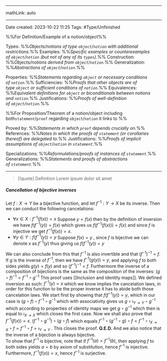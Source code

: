 
---

mathLink: auto

---
Date created: 2023-10-22 11:25
Tags: #Type/Unfinished 

%%For Definition/Example of a notion/object%%

Types: %%_Objects/notions of type `object`/`notion` with additional restrictions._%% 
Examples: %%_Specific examples or counterexamples of `object`/`notion` (but not of any of its `types`)._%%
Construction: %%_Objects/notions derived from `object`/`notion`._%%
Generalization: %%_Abstractions of `object`/`notion`._%%

Properties: %%_Statements regarding `object` or necessary conditions of `notion`._%%
Sufficiencies: %%_Proofs that other objects are of type `object` or sufficient conditions of `notion`._%%
Equivalences: %%_Equivalent definitions for `object` or biconditionals between notions and `notion`._%%
Justifications: %%_Proofs of well-definition of `object`/`notion`._%%

%%For Proposition/Theorem of a notion/object including both`statement`/`proof` regarding `object`/`notion` it links to %%

Proved by: %%_Statements in which `proof` depends crucially on._%%
References: %%_Notes in which the proofs of `statement` (or corollaries thereof) are delegated to._%%
Justifications: %%_Proofs of implicit assumptions of `object`/`notion` in `statement`._%%   

Specializations: %%_Reformulations/proofs of instances of `statement`._%%
Generalizations: %%_Statements and proofs of abstractions of `statement`._%%

---  

> [!quote] Definition
> Lorem ipsum dolor sit amet


##### Cancellation of bijective inverses

Let $f : X → Y$ be a bijective function, and let $f^{−1} : Y → X$ be its inverse. Then we can conduct the following cancelations:
- $\forall x\in X :f^{-1}(f(x))=x$
	Suppose $y=f(x)$ then by the definition of inversion we have $f(f^{-1}(y))=f(x)$ which gives us $f(f^{-1}(f(x)))=f(x)$ and since $f$ is injective we get $f^{-1}(f(x))=x$.
- $\forall y\in Y: f(f^{-1}(y))=y$
	Suppose $f(x)=y$ , since $f$ is bijective we can denote $x$ as $f^{-1}(y)$ thus giving us $f(f^{-1}(y))=y$

We can also conclude from this that $f^{-1}$ is also invertible and that $(f^{-1})^{-1}=f$.
	If $g$ is the inverse of $f^{−1}$, then we have $f^{−1}(g(y))=y$, and applying $f$ to both sides yields $g(y)=f(y)$ and so $(f^{−1})^{−1}=f$.
Furthermore the inverse of a composition of bijections is the same as the composition of the inverses: $(g \circ f)^{−1} = f^{−1} \circ g^{−1}$
	This proof uses [[Inclusion and identity maps]].
	We defined inversion as such: $f^{-1}(y)=x$ which we know implies the cancelation laws, in order for this function to be the proper inverse it has to abide both those cancelation laws. We start first by showing that $f(f^{-1}(y))=y$, which in our case is $(g \circ f)\circ f^{−1} \circ g^{−1}$ which with associativity gives us $g\circ\imath_{Y\rightarrow Y}\circ g^{-1}$ which according to properties of identity maps we get $g\circ g^{-1}$ which then is equal to $\imath_{X\rightarrow X}$ which closes the first case. Now we shall also prove that $f^{-1}(f(x))=x$.  $(f^{−1} \circ g^{−1})\circ (g \circ f)$ which equals $f^{−1} \circ (g^{−1}\circ g) \circ f=f^{−1} \circ \imath_{X\rightarrow X} \circ f=f^{−1} \circ f=\imath_{Y\rightarrow Y}$ . This closes the proof.
	**Q.E.D.**
And we also notice that the inverse of a bijection is always bijective.  
	To show that $f^{-1}$ is bijective, note that if $f^{−1}(a)=f^{−1}(b)$, then applying $f$ to both sides yields $a=b$ by axiom of substitution, hence $f^{-1}$ is injective. Furthermore, $f^{-1}(f(x))=x$, hence $f^{-1}$ is surjective.
